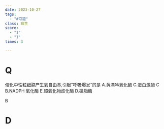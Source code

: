 ```yaml
---
date: 2023-10-27
tags:
  - "#习题"
class: 病生
score:
  - "1"
  - "1"
times: 3

---
```



# Q
催化中性粒细胞产生氧自由基,引起“呼吸爆发”的是
A.黄漂吟氧化酶
C.蛋白激酶 C
B.NADPH 氧化酶
E.超氧化物歧化酶
D.磷脂酶



B





# D